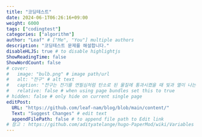 ```yaml
---
title: "코딩테스트"
date: 2024-06-1T06:26:16+09:00
weight: 6000
tags: ["codingtest"]
categories: ["algorithm"]
author: "Leaf" # ["Me", "You"] multiple authors
description: "코딩테스트 문제를 해설합니다."
disableHLJS: true # to disable highlightjs
ShowReadingTime: false
ShowWordCount: false
# cover:
#   image: "bulb.png" # image path/url
#   alt: "전구" # alt text
#   caption: "전구는 전기를 연필심처럼 탄소로 된 물질에 통과시켰을 때 빛과 열이 나는 원리를 이용해 미국의 토머스 에디슨이 발명했어요." # display caption under cover
#   relative: false # when using page bundles set this to true
# hidden: false # only hide on current single page
editPost:
  URL: "https://github.com/leaf-nam/blog/blob/main/content/"
  Text: "Suggest Changes" # edit text
  appendFilePath: false # to append file path to Edit link
# 참고 : https://github.com/adityatelange/hugo-PaperMod/wiki/Variables
---
```

